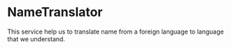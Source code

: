 # NameTranslator

This service help us to translate name from a foreign language to language that we understand.


